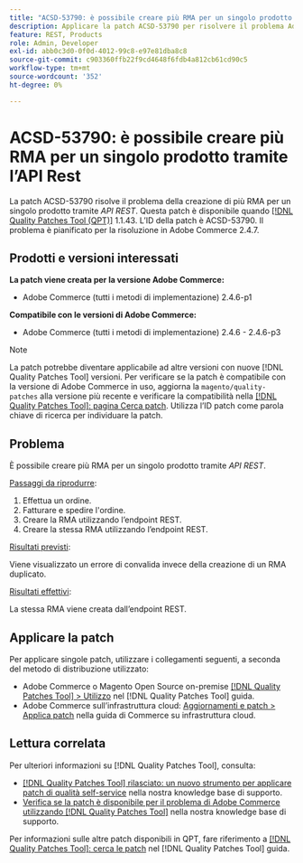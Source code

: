 ```yaml
---
title: "ACSD-53790: è possibile creare più RMA per un singolo prodotto tramite l’API Rest"
description: Applicare la patch ACSD-53790 per risolvere il problema Adobe Commerce, in cui è possibile creare più RMA per un singolo prodotto tramite l'API Rest.
feature: REST, Products
role: Admin, Developer
exl-id: abb0c3d0-0f0d-4012-99c8-e97e81dba8c8
source-git-commit: c903360ffb22f9cd4648f6fdb4a812cb61cd90c5
workflow-type: tm+mt
source-wordcount: '352'
ht-degree: 0%

---
```


# ACSD-53790: è possibile creare più RMA per un singolo prodotto tramite l’API Rest

La patch ACSD-53790 risolve il problema della creazione di più RMA per un singolo prodotto tramite *API REST*. Questa patch è disponibile quando [[!DNL Quality Patches Tool (QPT)]](/help/announcements/adobe-commerce-announcements/magento-quality-patches-released-new-tool-to-self-serve-quality-patches.md) 1.1.43. L’ID della patch è ACSD-53790. Il problema è pianificato per la risoluzione in Adobe Commerce 2.4.7.

## Prodotti e versioni interessati

**La patch viene creata per la versione Adobe Commerce:**

* Adobe Commerce (tutti i metodi di implementazione) 2.4.6-p1

**Compatibile con le versioni di Adobe Commerce:**

* Adobe Commerce (tutti i metodi di implementazione) 2.4.6 - 2.4.6-p3

>[!NOTE]
>
>La patch potrebbe diventare applicabile ad altre versioni con nuove [!DNL Quality Patches Tool] versioni. Per verificare se la patch è compatibile con la versione di Adobe Commerce in uso, aggiorna la `magento/quality-patches` alla versione più recente e verificare la compatibilità nella [[!DNL Quality Patches Tool]: pagina Cerca patch](https://experienceleague.adobe.com/tools/commerce-quality-patches/index.html). Utilizza l’ID patch come parola chiave di ricerca per individuare la patch.

## Problema

È possibile creare più RMA per un singolo prodotto tramite *API REST*.

<u>Passaggi da riprodurre</u>:

1. Effettua un ordine.
1. Fatturare e spedire l&#39;ordine.
1. Creare la RMA utilizzando l’endpoint REST.
1. Creare la stessa RMA utilizzando l’endpoint REST.

<u>Risultati previsti</u>:

Viene visualizzato un errore di convalida invece della creazione di un RMA duplicato.

<u>Risultati effettivi</u>:

La stessa RMA viene creata dall’endpoint REST.

## Applicare la patch

Per applicare singole patch, utilizzare i collegamenti seguenti, a seconda del metodo di distribuzione utilizzato:

* Adobe Commerce o Magento Open Source on-premise [[!DNL Quality Patches Tool] > Utilizzo](https://experienceleague.adobe.com/docs/commerce-operations/tools/quality-patches-tool/usage.html) nel [!DNL Quality Patches Tool] guida.
* Adobe Commerce sull’infrastruttura cloud: [Aggiornamenti e patch > Applica patch](https://experienceleague.adobe.com/docs/commerce-cloud-service/user-guide/develop/upgrade/apply-patches.html) nella guida di Commerce su infrastruttura cloud.

## Lettura correlata

Per ulteriori informazioni su [!DNL Quality Patches Tool], consulta:

* [[!DNL Quality Patches Tool] rilasciato: un nuovo strumento per applicare patch di qualità self-service](/help/announcements/adobe-commerce-announcements/magento-quality-patches-released-new-tool-to-self-serve-quality-patches.md) nella nostra knowledge base di supporto.
* [Verifica se la patch è disponibile per il problema di Adobe Commerce utilizzando [!DNL Quality Patches Tool]](/help/support-tools/patches-available-in-qpt-tool/check-patch-for-magento-issue-with-magento-quality-patches.md) nella nostra knowledge base di supporto.

Per informazioni sulle altre patch disponibili in QPT, fare riferimento a [[!DNL Quality Patches Tool]: cerca le patch](https://experienceleague.adobe.com/tools/commerce-quality-patches/index.html) nel [!DNL Quality Patches Tool] guida.
